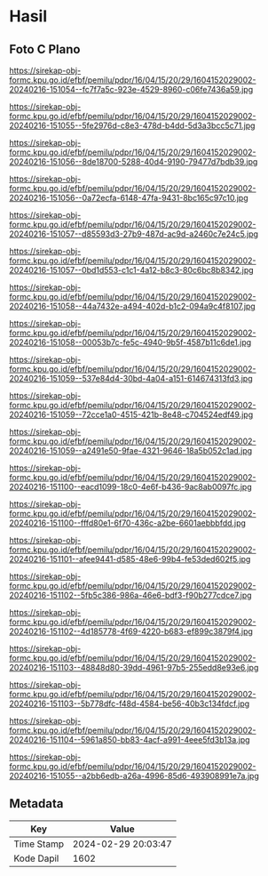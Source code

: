 # Hasil

## Foto C Plano

https://sirekap-obj-formc.kpu.go.id/efbf/pemilu/pdpr/16/04/15/20/29/1604152029002-20240216-151054--fc7f7a5c-923e-4529-8960-c06fe7436a59.jpg

https://sirekap-obj-formc.kpu.go.id/efbf/pemilu/pdpr/16/04/15/20/29/1604152029002-20240216-151055--5fe2976d-c8e3-478d-b4dd-5d3a3bcc5c71.jpg

https://sirekap-obj-formc.kpu.go.id/efbf/pemilu/pdpr/16/04/15/20/29/1604152029002-20240216-151056--8de18700-5288-40d4-9190-79477d7bdb39.jpg

https://sirekap-obj-formc.kpu.go.id/efbf/pemilu/pdpr/16/04/15/20/29/1604152029002-20240216-151056--0a72ecfa-6148-47fa-9431-8bc165c97c10.jpg

https://sirekap-obj-formc.kpu.go.id/efbf/pemilu/pdpr/16/04/15/20/29/1604152029002-20240216-151057--d85593d3-27b9-487d-ac9d-a2460c7e24c5.jpg

https://sirekap-obj-formc.kpu.go.id/efbf/pemilu/pdpr/16/04/15/20/29/1604152029002-20240216-151057--0bd1d553-c1c1-4a12-b8c3-80c6bc8b8342.jpg

https://sirekap-obj-formc.kpu.go.id/efbf/pemilu/pdpr/16/04/15/20/29/1604152029002-20240216-151058--44a7432e-a494-402d-b1c2-094a9c4f8107.jpg

https://sirekap-obj-formc.kpu.go.id/efbf/pemilu/pdpr/16/04/15/20/29/1604152029002-20240216-151058--00053b7c-fe5c-4940-9b5f-4587b11c6de1.jpg

https://sirekap-obj-formc.kpu.go.id/efbf/pemilu/pdpr/16/04/15/20/29/1604152029002-20240216-151059--537e84d4-30bd-4a04-a151-614674313fd3.jpg

https://sirekap-obj-formc.kpu.go.id/efbf/pemilu/pdpr/16/04/15/20/29/1604152029002-20240216-151059--72cce1a0-4515-421b-8e48-c704524edf49.jpg

https://sirekap-obj-formc.kpu.go.id/efbf/pemilu/pdpr/16/04/15/20/29/1604152029002-20240216-151059--a2491e50-9fae-4321-9646-18a5b052c1ad.jpg

https://sirekap-obj-formc.kpu.go.id/efbf/pemilu/pdpr/16/04/15/20/29/1604152029002-20240216-151100--eacd1099-18c0-4e6f-b436-9ac8ab0097fc.jpg

https://sirekap-obj-formc.kpu.go.id/efbf/pemilu/pdpr/16/04/15/20/29/1604152029002-20240216-151100--fffd80e1-6f70-436c-a2be-6601aebbbfdd.jpg

https://sirekap-obj-formc.kpu.go.id/efbf/pemilu/pdpr/16/04/15/20/29/1604152029002-20240216-151101--afee9441-d585-48e6-99b4-fe53ded602f5.jpg

https://sirekap-obj-formc.kpu.go.id/efbf/pemilu/pdpr/16/04/15/20/29/1604152029002-20240216-151102--5fb5c386-986a-46e6-bdf3-f90b277cdce7.jpg

https://sirekap-obj-formc.kpu.go.id/efbf/pemilu/pdpr/16/04/15/20/29/1604152029002-20240216-151102--4d185778-4f69-4220-b683-ef899c3879f4.jpg

https://sirekap-obj-formc.kpu.go.id/efbf/pemilu/pdpr/16/04/15/20/29/1604152029002-20240216-151103--48848d80-39dd-4961-97b5-255edd8e93e6.jpg

https://sirekap-obj-formc.kpu.go.id/efbf/pemilu/pdpr/16/04/15/20/29/1604152029002-20240216-151103--5b778dfc-f48d-4584-be56-40b3c134fdcf.jpg

https://sirekap-obj-formc.kpu.go.id/efbf/pemilu/pdpr/16/04/15/20/29/1604152029002-20240216-151104--5961a850-bb83-4acf-a991-4eee5fd3b13a.jpg

https://sirekap-obj-formc.kpu.go.id/efbf/pemilu/pdpr/16/04/15/20/29/1604152029002-20240216-151055--a2bb6edb-a26a-4996-85d6-493908991e7a.jpg


## Metadata

| Key        | Value               |
| ---------- | ------------------- |
| Time Stamp | 2024-02-29 20:03:47 |
| Kode Dapil | 1602                |



